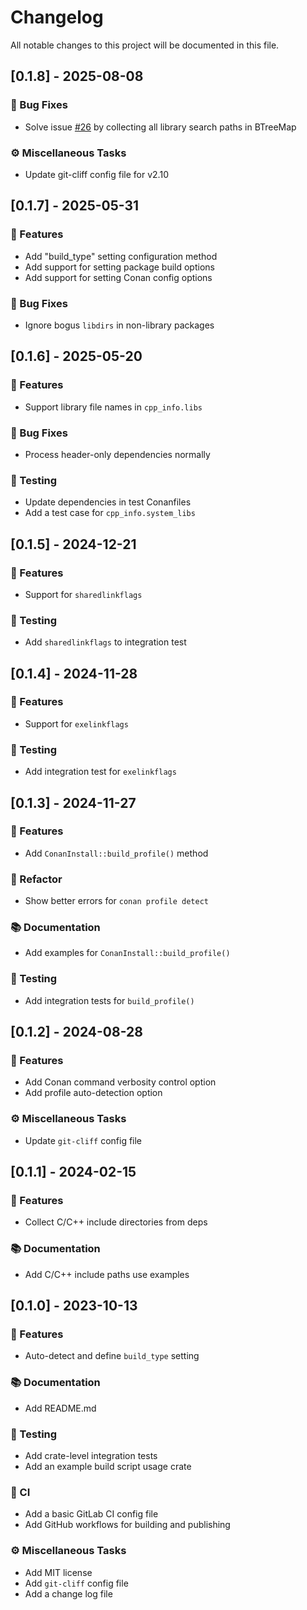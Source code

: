 # Changelog

All notable changes to this project will be documented in this file.

## [0.1.8] - 2025-08-08

### 🐛 Bug Fixes

- Solve issue [#26](https://github.com/ravenexp/conan2-rs/issues/26) by collecting all library search paths in BTreeMap

### ⚙️ Miscellaneous Tasks

- Update git-cliff config file for v2.10
## [0.1.7] - 2025-05-31

### 🚀 Features

- Add "build_type" setting configuration method
- Add support for setting package build options
- Add support for setting Conan config options

### 🐛 Bug Fixes

- Ignore bogus `libdirs` in non-library packages
## [0.1.6] - 2025-05-20

### 🚀 Features

- Support library file names in `cpp_info.libs`

### 🐛 Bug Fixes

- Process header-only dependencies normally

### 🧪 Testing

- Update dependencies in test Conanfiles
- Add a test case for `cpp_info.system_libs`
## [0.1.5] - 2024-12-21

### 🚀 Features

- Support for `sharedlinkflags`

### 🧪 Testing

- Add `sharedlinkflags` to integration test
## [0.1.4] - 2024-11-28

### 🚀 Features

- Support for `exelinkflags`

### 🧪 Testing

- Add integration test for `exelinkflags`
## [0.1.3] - 2024-11-27

### 🚀 Features

- Add `ConanInstall::build_profile()` method

### 🚜 Refactor

- Show better errors for `conan profile detect`

### 📚 Documentation

- Add examples for `ConanInstall::build_profile()`

### 🧪 Testing

- Add integration tests for `build_profile()`
## [0.1.2] - 2024-08-28

### 🚀 Features

- Add Conan command verbosity control option
- Add profile auto-detection option

### ⚙️ Miscellaneous Tasks

- Update `git-cliff` config file
## [0.1.1] - 2024-02-15

### 🚀 Features

- Collect C/C++ include directories from deps

### 📚 Documentation

- Add C/C++ include paths use examples
## [0.1.0] - 2023-10-13

### 🚀 Features

- Auto-detect and define `build_type` setting

### 📚 Documentation

- Add README.md

### 🧪 Testing

- Add crate-level integration tests
- Add an example build script usage crate

### 🦊 CI

- Add a basic GitLab CI config file
- Add GitHub workflows for building and publishing

### ⚙️ Miscellaneous Tasks

- Add MIT license
- Add `git-cliff` config file
- Add a change log file
<!-- generated by git-cliff -->
